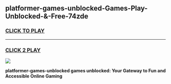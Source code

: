 
## platformer-games-unblocked-Games-Play-Unblocked-&-Free-74zde
<h3>
<a href="https://premium76.site?title=platformer-games-unblocked&ref=24A">CLICK TO PLAY</a></h3>
<hr>

<h3>
<a href="https://premium76.site?title=platformer-games-unblocked&ref=24A">CLICK 2 PLAY</a>
  
</h3>

<a href="https://premium76.site?title=platformer-games-unblocked&ref=24A"><img src="https://clearcache.store/games.png"></a>


**platformer-games-unblocked games unblocked: Your Gateway to Fun and Accessible Online Gaming**
